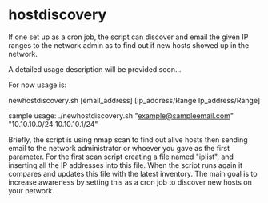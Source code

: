 # hostdiscovery
If one set up as a cron job, the script can discover and email the given IP ranges to the network admin as to find out if new hosts showed up in the network. 

A detailed usage description will be provided soon...

For now usage is: 

newhostdiscovery.sh [email_address] [Ip_address/Range Ip_address/Range] 

sample usage: ./newhostdiscovery.sh "example@sampleemail.com" "10.10.10.0/24 10.10.10.1/24"

Briefly, the script is using nmap scan to find out alive hosts then sending email to the network administrator or whoever you gave as the first parameter. For the first scan script creating a file named "iplist", and inserting all the IP addresses into this file. When the script runs again it compares and updates this file with the latest inventory. The main goal is to increase awareness by setting this as a cron job to discover new hosts on your network. 
